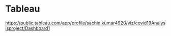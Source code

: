# Tableau
https://public.tableau.com/app/profile/sachin.kumar4920/viz/covid19Analysisproject/Dashboard1
